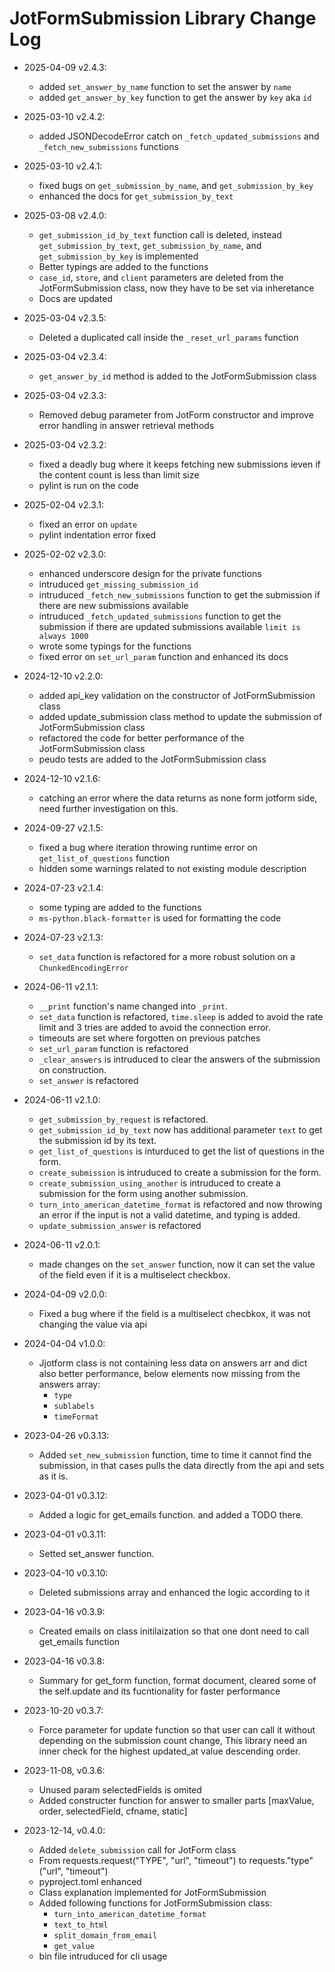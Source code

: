 
# JotFormSubmission Library Change Log

- 2025-04-09 v2.4.3:
  - added `set_answer_by_name` function to set the answer by `name`
  - added `get_answer_by_key` function to get the answer by `key` aka `id`
- 2025-03-10 v2.4.2:
  - added JSONDecodeError catch on `_fetch_updated_submissions` and `_fetch_new_submissions` functions
- 2025-03-10 v2.4.1:
  - fixed bugs on `get_submission_by_name`, and `get_submission_by_key`
  - enhanced the docs for `get_submission_by_text`
- 2025-03-08 v2.4.0:
  - `get_submission_id_by_text` function call is deleted, instead `get_submission_by_text`, `get_submission_by_name`, and `get_submission_by_key` is implemented
  - Better typings are added to the functions
  - `case_id`, `store`, and `client` parameters are deleted from the JotFormSubmission class, now they have to be set via inheretance
  - Docs are updated
- 2025-03-04 v2.3.5:
  - Deleted a duplicated call inside the `_reset_url_params` function
- 2025-03-04 v2.3.4:
  - `get_answer_by_id` method is added to the JotFormSubmission class
- 2025-03-04 v2.3.3:
  - Removed debug parameter from JotForm constructor and improve error handling in answer retrieval methods
- 2025-03-04 v2.3.2:
  - fixed a deadly bug where it keeps fetching new submissions ieven if the content count is less than limit size
  - pylint is run on the code
- 2025-02-04 v2.3.1:
  - fixed an error on `update`
  - pylint indentation error fixed
- 2025-02-02 v2.3.0:
  - enhanced underscore design for the private functions
  - intruduced `get_missing_submission_id`
  - intruduced `_fetch_new_submissions` function to get the submission if there are new submissions available
  - intruduced `_fetch_updated_submissions` function to get the submission if there are updated submissions available `limit is always 1000`
  - wrote some typings for the functions
  - fixed error on `set_url_param` function and enhanced its docs
- 2024-12-10 v2.2.0:
  - added api_key validation on the constructor of JotFormSubmission class
  - added update_submission class method to update the submission of JotFormSubmission class
  - refactored the code for better performance of the JotFormSubmission class
  - peudo tests are added to the JotFormSubmission class
- 2024-12-10 v2.1.6:
  - catching an error where the data returns as none form jotform side, need further investigation on this.
- 2024-09-27 v2.1.5:
  - fixed a bug where iteration throwing runtime error on `get_list_of_questions` function
  - hidden some warnings related to not existing module description
- 2024-07-23 v2.1.4:
  - some typing are added to the functions
  - `ms-python.black-formatter` is used for formatting the code
- 2024-07-23 v2.1.3:
  - `set_data` function is refactored for a more robust solution on a `ChunkedEncodingError`
- 2024-06-11 v2.1.1:
  - `__print` function's name changed into `_print`.
  - `set_data` function is refactored, `time.sleep` is added to avoid the rate limit and 3 tries are added to avoid the connection error.
  - timeouts are set where forgotten on previous patches
  - `set_url_param` function is refactored
  - `_clear_answers` is intruduced to clear the answers of the submission on construction.
  - `set_answer` is refactored

- 2024-06-11 v2.1.0:
  - `get_submission_by_request` is refactored.
  - `get_submission_id_by_text` now has additional parameter `text` to get the submission id by its text.
  - `get_list_of_questions` is inturduced to get the list of questions in the form.
  - `create_submission` is intruduced to create a submission for the form.
  - `create_submission_using_another` is intruduced to create a submission for the form using another submission.
  - `turn_into_american_datetime_format` is refactored and now throwing an error if the input is not a valid datetime, and typing is added.
  - `update_submission_answer` is refactored

- 2024-06-11 v2.0.1:
  - made changes on the `set_answer` function, now it can set the value of the field even if it is a multiselect checkbox.

- 2024-04-09 v2.0.0:
  - Fixed a bug where if the field is a multiselect checbkox, it was not changing the value via api

- 2024-04-04 v1.0.0:
    - Jjotform class is not containing less data on answers arr and dict also better performance, below elements now missing from the answers array:
        - `type`
        - `sublabels`
        - `timeFormat`

- 2023-04-26 v0.3.13: 
  - Added `set_new_submission` function, time to time it cannot find the submission, in that cases pulls the data directly from the api and sets as it is.

- 2023-04-01 v0.3.12: 
  - Added a logic for get_emails function. and added a TODO there.

- 2023-04-01 v0.3.11: 
  - Setted set_answer function.

- 2023-04-10 v0.3.10: 
  - Deleted submissions array and enhanced the logic according to it

- 2023-04-16 v0.3.9: 
  - Created emails on class initilaization so that one dont need to call get_emails function

- 2023-04-16 v0.3.8: 
  - Summary for get_form function, format document, cleared some of the self.update and its fucntionality for faster performance

- 2023-10-20 v0.3.7: 
  - Force parameter for update function so that user can call it without depending on the submission count change, This library need an inner check for the highest updated_at value descending order. 

- 2023-11-08, v0.3.6: 
  - Unused param selectedFields is omited
  - Added constructer function for answer to smaller parts [maxValue, order, selectedField, cfname, static]

- 2023-12-14, v0.4.0: 
  - Added `delete_submission` call for JotForm class
  - From requests.request("TYPE", "url", "timeout") to requests."type"("url", "timeout")
  - pyproject.toml enhanced
  - Class explanation implemented for JotFormSubmission
  - Added following functions for JotFormSubmission class:
    - `turn_into_american_datetime_format`
    - `text_to_html`
    - `split_domain_from_email`
    - `get_value`
  - bin file intruduced for cli usage